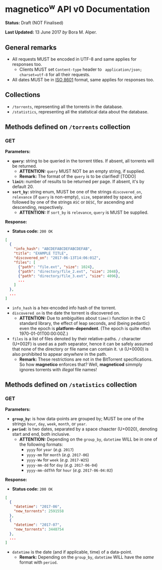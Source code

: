 # magnetico<sup>w</sup> API v0 Documentation

__Status:__ Draft (NOT Finalised)

__Last Updated:__ 13 June 2017 _by_ Bora M. Alper.

## General remarks
* All requests MUST be encoded in UTF-8 and same applies for responses too.
  * Clients MUST set `Content-type` header to ` application/json; charset=utf-8` for all their requests.
* All dates MUST be in [ISO 8601](https://en.wikipedia.org/wiki/ISO_8601) format, same applies for responses too.



## Collections
* `/torrents`, representing all the torrents in the database.
* `/statistics`, representing all the statistical data about the database.
 

## Methods defined on `/torrents` collection
### GET
__Parameters:__
* **`query`:** string to be queried in the torrent titles. If absent, all torrents will be returned.
  * __ATTENTION:__ `query` MUST NOT be an empty string, if supplied.
  * __Remark:__ The format of the `query` is to be clarified! [TODO]
* **`limit`:** number of results to be returned per page. If absent, it's by default 20.
* **`sort_by`:** string enum, MUST be one of the strings `discovered_on`, `relevance` (if `query` is non-empty), `size`,
  separated by space, and followed by one of the strings `ASC` or `DESC`, for ascending and descending, respectively.
  * __ATTENTION:__ If `sort_by` is `relevance`, `query` is MUST be supplied.  

__Response:__
* __Status code:__ `200 OK`

```json
[
  {
    "info_hash": "ABCDEFABCDEFABCDEFAB",
    "title": "EXAMPLE TITLE",
    "discovered_on": "2017-06-13T14:06:01Z",
    "files": [
      {"path": "file.ext", "size": 1024},
      {"path": "directory/file_2.ext", "size": 2048},
      {"path": "directory/file_3.ext", "size": 4096},
      ...
    ]
  },
  ...
]
```

* `info_hash` is a hex-encoded info hash of the torrent.
* `discovered_on` is the date the torrent is discovered on.
  * __ATTENTION:__ Due to ambiguities about `time()` function in the C standard library, the effect of leap seconds, and
    (being pedantic) even the epoch is **platform-dependent**. (The epoch is quite often 1970-01-01T00:00:00Z.)
* `files` is a list of files denoted by their relative-paths. `/` character (U+002F) is used as a path separator, hence
  it can be safely assumed that none of the directory or file name can contain it. `\0` (U+0000) is also prohibited to
  appear _anywhere_ in the path.
  * __Remark:__ These restrictions are not in the BitTorrent specifications. So how **magnetico** enforces that? Well,
    **magneticod** simmply ignores torrents with *illegal* file names!

## Methods defined on `/statistics` collection

### GET
__Parameters:__
* **`group_by`:** is how data-points are grouped by; MUST be one of the strings `hour`, `day`, `week`, `month`, or
  `year`.
* **`period`:** is two dates, separated by a space chaacter (U+0020), denoting start and end, both inclusive.
  * __ATTENTION:__ Depending on the `group_by`, `datetime` WILL be in one of the following formats:
    - `yyyy` for `year` (_e.g._ `2017`)
    - `yyyy-mm` for `month` (_e.g._ `2017-06`)
    - `yyyy-Ww` for `week` (_e.g._ `2017-W25`)
    - `yyyy-mm-dd` for `day` (_e.g._ `2017-06-04`)
    - `yyyy-mm-ddThh` for `hour` (_e.g._ `2017-06-04:02`)


__Response:__
* __Status code:__ `200 OK`

```json
[
  {
    "datetime": "2017-06",
    "new_torrents": 2591558
  },
  {
    "datetime": "2017-07",
    "new_torrents": 3448754
  },
  ...
]
```

* `datetime` is the date (and if applicable, time) of a data-point.
  * __Remark:__ Depending on the `group_by`, `datetime` WILL have the *same* format with `period`.
